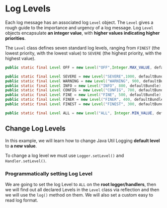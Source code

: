 # Log Levels

Each log message has an associated log `Level` object. The `Level` gives a rough guide to the importance and urgency of a log message. Log `Level` objects encapsulate **an integer value**, with **higher values indicating higher priorities**.

The `Level` class defines seven standard log levels, ranging from `FINEST` (the lowest priority, with the lowest value) to `SEVERE` (the highest priority, with the highest value).

```java
public static final Level OFF = new Level("OFF",Integer.MAX_VALUE, defaultBundle);

public static final Level SEVERE = new Level("SEVERE",1000, defaultBundle);
public static final Level WARNING = new Level("WARNING", 900, defaultBundle);
public static final Level INFO = new Level("INFO", 800, defaultBundle);
public static final Level CONFIG = new Level("CONFIG", 700, defaultBundle);
public static final Level FINE = new Level("FINE", 500, defaultBundle);
public static final Level FINER = new Level("FINER", 400, defaultBundle);
public static final Level FINEST = new Level("FINEST", 300, defaultBundle);

public static final Level ALL = new Level("ALL", Integer.MIN_VALUE, defaultBundle);
```

## Change Log Levels

In this example, we will learn how to change Java Util Logging **default level** to **a new value**.

To change a log level we must use `Logger.setLevel()` and `Handler.setLevel()`.

### Programmatically setting Log Level

We are going to set the log Level to `ALL` on the **root logger/handlers**, then we will find out all declared Levels in the `Level` class via reflection and then we will use the `log()` method on them. We will also set a custom easy to read log format.






